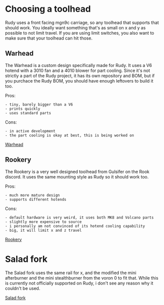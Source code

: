 # Choosing a toolhead

Rudy uses a front facing mgn9c carriage, so any toolhead that supports that
should work. You ideally want something that's as small on x and y as possible
to not limit travel. If you are using limit switches, you also want to make sure that your toolhead can hit those. 

## Warhead

The Warhead is a custom design specifically made for Rudy. It uses a V6 hotend
with a 3010 fan and a 4010 blower for part cooling. Since it's not strictly a 
part of the Rudy project, it has its own repository and BOM, but if you purchace
the Rudy BOM, you should have enough leftovers to build it too.

Pros:

    - tiny, barely bigger than a V6
    - prints quickly
    - uses standard parts

Cons:

    - in active development
    - the part cooling is okay at best, this is being worked on

[Warhead](https://github.com/RazorSh4rk/warhead)

## Rookery

The Rookery is a very well designed toolhead from Gulsifer on the Rook discord.
It uses the same mounting style as Rudy so it should work too.

Pros:
    
    - much more mature design
    - supports different hotends

Cons:

    - default hardware is very weird, it uses both MK8 and Volcano parts
    - slightly more expensive to source
    - i personally am not convinced of its hotend cooling capability
    - big, it will limit x and z travel

[Rookery](https://www.printables.com/model/381953-rookery-bowden-tool-head)

# Salad fork

The Salad fork uses the same rail for x, and the modified the mini afterburner
and the mini stealthburner from the voron 0 to fit that. While this is currently
not officially supported on Rudy, i don't see any reason why it couldn't be 
used.

[Salad fork](https://github.com/PrintersForAnts/Salad_Fork/tree/master/STL/Toolhead)